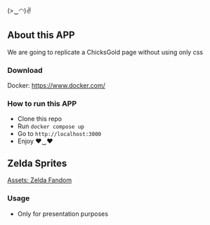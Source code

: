 (>‿◠)✌
## About this APP
We are going to replicate a ChicksGold page without using only css

### Download
Docker: https://www.docker.com/

### How to run this APP
- Clone this repo
- Run `docker compose up`
- Go to `http://localhost:3000`
- Enjoy ♥‿♥

## Zelda Sprites
[Assets: Zelda Fandom](https://zelda.fandom.com/wiki/Category:Sprites)

### Usage
- Only for presentation purposes


